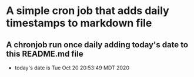 A simple cron job that adds daily timestamps to markdown file
============================================================
## A chronjob run once daily adding today's date to this README.md file
* today's date is Tue Oct 20 20:53:49 MDT 2020

